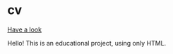 # cv
[Have a look](https://evakarm.github.io/cv/) 

Hello! This is an educational project, using only HTML. 

